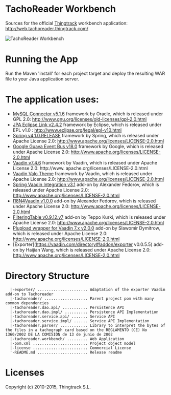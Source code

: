 TachoReader Workbench
==================================

Sources for the official [Thingtrack](http://tachoreader.thingtrack.com/) workbench application: http://web.tachoreader.thingtrack.com/

![TachoReader Workbench](http://tachoreader.thingtrack.com/assets/img/app-bg.png)

Running the App
==
Run the Maven 'install' for each project target and deploy the resulting WAR file to your Java application server.


The application uses: 
==

- [MySQL Connector v5.1.6](http://dev.mysql.com/downloads/connector/j/) framework by Oracle, which is released under GPL 2.0: http://www.gnu.org/licenses/old-licenses/gpl-2.0.html
- [JPA Eclipse Link v2.4.2](http://www.eclipse.org/eclipselink/) framework by Eclipse, which is released under EPL v1.0 : http://www.eclipse.org/legal/epl-v10.html
- [Spring v4.1.0.RELEASE](https://spring.io/) framework by Spring, which is released under Apache License 2.0: http://www.apache.org/licenses/LICENSE-2.0.html
- [Google Guava Event Bus v18.0](https://code.google.com/p/guava-libraries/) framework by Google, which is released under Apache License 2.0: http://www.apache.org/licenses/LICENSE-2.0.html
- [Vaadin v7.4.6](https://vaadin.com/home) framework by Vaadin, which is released under Apache License 2.0: http://www.
apache.org/licenses/LICENSE-2.0.html
- [Vaadin Valo Theme](https://vaadin.com/valo) framework by Vaadin, which is released under Apache License 2.0: http://www.apache.org/licenses/LICENSE-2.0.html
- [Spring Vaadin Integration v3.1](https://vaadin.com/directory#!addon/vaadin-spring) add-on by Alexander Fedorov, which is released under Apache License 2.0: http://www.apache.org/licenses/LICENSE-2.0.html
- [I18N4Vaadin v1.0.0](https://vaadin.com/directory#!addon/i18n4vaadin) add-on by Alexander Fedorov, which is released under Apache License 2.0: http://www.apache.org/licenses/LICENSE-2.0.html
- [FilteringTable v0.9.12.v7](https://vaadin.com/directory#!addon/filteringtable) add-on by Teppo Kurki, which is released under Apache License 2.0: http://www.apache.org/licenses/LICENSE-2.0.html
- [Plupload wrapper for Vaadin 7.x v2.0.0](https://vaadin.com/directory#!addon/plupload-wrapper-for-vaadin-7x) add-on by Slawomir Dymitrow, which is released under Apache License 2.0: http://www.apache.org/licenses/LICENSE-2.0.html
- [Exporter](https://vaadin.com/directory#!addon/exporter v0.0.5.5) add-on by Haijian Wang, which is released under Apache License 2.0: http://www.apache.org/licenses/LICENSE-2.0.html

Directory Structure
==

	  |-exporter/ ...................... Adaptation of the exporter Vaadin add-on to Tachoreader
	  |-tachoreader/ ................... Parent project pom with many common dependencies
	  |-tachoreader.dao.api/ ........... Persistence API
	  |-tachoreader.dao.impl/ .......... Persistence API Implementation
	  |-tachoreader.service.api/ ....... Service API
	  |-tachoreader.service.impl/ ...... Service API Implementation
	  |-tachoreader.parser/ ............ Library to interpret the bytes of the files in a tachograph card based on the REGLAMENTO (CE) No 1360/2002 DE LA COMISIÓN de 13 de junio de 2002
	  |-tachoreader.workbench/ ......... Web Application
	  |-pom.xml ........................ Project object model
	  |-license ........................ Commercial License
	  '-README.md ...................... Release readme

Licenses
== 
Copyright (c) 2010-2015, Thingtrack S.L.